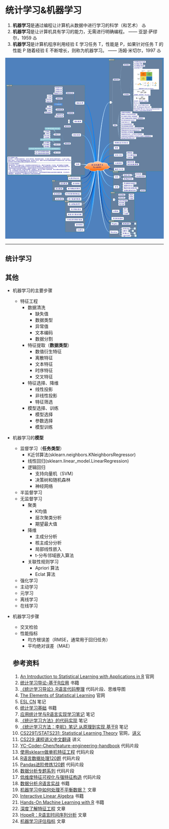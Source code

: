 # 统计学习&机器学习

1. **机器学习**是通过编程让计算机从数据中进行学习的科学（和艺术） ♨
2. **机器学习**是让计算机具有学习的能力，无需进行明确编程。 —— 亚瑟·萨缪尔，1959 ♨
3. **机器学习**是计算机程序利用经验 E 学习任务 T，性能是 P，如果针对任务 T 的性能 P 随着经验 E 不断增长，则称为机器学习。 —— 汤姆·米切尔，1997 ♨

![](./有关机器学习.png)

---

## 统计学习

## 其他
- 机器学习的主要步骤

  - 特征工程
    - 数据清洗
      - 缺失值
      - 数据类型
      - 异常值
      - 文本编码
      - 数据分割
    - 特征提取（**数据类型**）
      -  数值衍生特征
      -  离散特征
      -  文本特征
      -  时序特征
      -  交叉特征
    - 特征选择、降维
      - 线性投影
      - 非线性投影
      - 特征筛选
    - 模型选择、训练
      - 模型选择
      - 参数选择
      - 模型训练

- 机器学习的**模型**
    - 监督学习（**任务类型**）
      -   K近邻算法(sklearn.neighbors.KNeighborsRegressor)
      - 线性回归(sklearn.linear_model.LinearRegression)
      - 逻辑回归
        -   支持向量机（SVM）
        -   决策树和随机森林
        - 神经网络
    -   半监督学习
    -   无监督学习
        -   聚类
            -   K均值
            -   层次聚类分析
            -   期望最大值
        -   降维
            -   主成分分析
            -   核主成分分析
            -   局部线性嵌入
            -   t-分布邻域嵌入算法
        -   关联性规则学习
            -   Apriori 算法
            -   Eclat 算法
    -   强化学习
    -   主动学习
    -   元学习
    -   离线学习
    -   在线学习

- 机器学习步骤
  - 交叉检验
  - 性能指标
    -   均方根误差（RMSE，通常用于回归任务）
    -   平均绝对误差（MAE）

  ## 参考资料
  1. [An Introduction to Statistical Learning with Applications in R](http://faculty.marshall.usc.edu/gareth-james/ISL/) 官网
  2. [统计学习导论-基于R应用](https://share.weiyun.com/OcNecU9F) 书籍
  3. [《统计学习导论》R语言代码整理](https://blog.csdn.net/weixin_43761124/article/details/103666458?utm_medium=distribute.pc_relevant.none-task-blog-BlogCommendFromMachineLearnPai2-2.channel_param&depth_1-utm_source=distribute.pc_relevant.none-task-blog-BlogCommendFromMachineLearnPai2-2.channel_param) 代码片段、思维导图
  4. [The Elements of Statistical Learning](https://web.stanford.edu/~hastie/ElemStatLearn/) 官网
  5. [ESL CN](https://esl.hohoweiya.xyz/index.html) 笔记
  6. [统计学习基础](https://share.weiyun.com/iQe5kDa3) 书籍
  7. [应用统计学与R语言实现学习笔记](https://giserdaishaoqing.gitbooks.io/note-of-applied-statistics-with-r-book/content/) 笔记
  8. [《统计学习方法》的代码实现](https://github.com/fengdu78/lihang-code) 笔记
  9. [《统计学习方法：李航》笔记 从原理到实现 基于R](https://github.com/DefTruth/statistic-learning-R-note) 笔记
  10. [CS229T/STATS231: Statistical Learning Theory](http://web.stanford.edu/class/cs229t/) 官网，[讲义](https://web.stanford.edu/class/cs229t/notes.pdf)
  11. [CS229 课程讲义中文翻译](https://kivy-cn.github.io/Stanford-CS-229-CN/#/) 讲义
  12. [YC-Coder-Chen/feature-engineering-handbook](https://nbviewer.jupyter.org/github/YC-Coder-Chen/feature-engineering-handbook/tree/master/%E4%B8%AD%E6%96%87%E7%89%88/) 代码片段
  13. [使用sklearn做单机特征工程](https://www.cnblogs.com/jasonfreak/p/5448385.html) 代码片段
  14. [R语言数据处理120题](https://www.kesci.com/home/project/5f14ff3094d484002d28bbcb) 代码片段
  15. [Pandas进阶修炼120题](https://www.kesci.com/home/project/5ef96ce863975d002c95fd8a) 代码片段
  16. [数据分析专题系列](https://mp.weixin.qq.com/s/WvgOlFGK0FToobl9ws2oSQ) 代码片段
  17. [低维度特征可视化与强特征构造](https://www.kesci.com/home/project/59f687e1c5f3f511952baca0) 代码片段
  18. [数据分析:R语言实战](https://share.weiyun.com/b9sPiGPW) 书籍
  19. [机器学习中如何处理不平衡数据？](https://zhuanlan.zhihu.com/p/56960799) 文章
  20. [Interactive Linear Algebra](http://textbooks.math.gatech.edu/ila/overview.html) 书籍
  21. [Hands-On Machine Learning with R](https://bradleyboehmke.github.io/HOML/) 书籍
  22. [深度了解特征工程](https://zhuanlan.zhihu.com/p/111296130) 文章
  23. [HopeR：R语言时间序列分析](https://zhuanlan.zhihu.com/p/88812182) 文章
  24. [机器学习评估指标](https://zhuanlan.zhihu.com/p/36305931) 文章